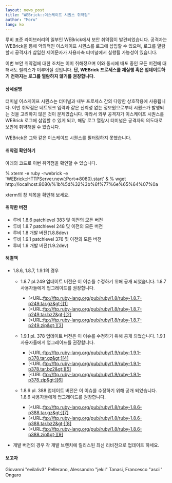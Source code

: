 ```yaml
---
layout: news_post
title: "WEBrick::이스케이프 시퀀스 취약점"
author: "Moru"
lang: ko
---
```


루비 표준 라이브러리의 일부인 WEBrick에서 보안 취약점이 발견되었습니다. 공격자는 WEBrick을 통해 악의적인
이스케이프 시퀀스를 로그에 삽입할 수 있으며, 로그를 열람할시 공격자가 삽입한 제어문자가 사용자측 터미널에서 실행될 가능성이
있습니다.

이번 보안 취약점에 대한 조치는 이미 취해졌으며 이와 동시에 배포 중인 모든 버전에 대해서도 릴리스가 이루어질 것입니다. **단, WEBrick 프로세스를 재실행 혹은 업데이트하기 전까지는 로그를 열람하지 않기를 권장합니다.**

#### 상세설명

터미널 이스케이프 시퀀스는 터미널과 내부 프로세스 간의 다양한 상호작용에 사용됩니다. 이번 취약점은 네트워크 입력과 같은 신뢰성
없는 정보원으로부터 시퀀스가 발행되는 것을 고려하지 않은 것이 문제였습니다. 따라서 외부 공격자가 이스케이프 시퀀스를
WEBrick 로그에 삽입할 수 있게 되고, 해당 로그 열람시 터미널은 공격자의 의도대로 보안에 취약해질 수 있습니다.

WEBrick은 그와 같은 이스케이프 시퀀스를 필터링하지 못했습니다.

#### 취약점 확인하기

아래의 코드로 이번 취약점을 확인할 수 있습니다.

% xterm -e ruby -rwebrick -e
\'WEBrick::HTTPServer.new(:Port=&gt;8080).start\' &amp; % wget
http://localhost:8080/%1b%5d%32%3b%6f%77%6e%65%64%07%0a

xterm의 창 제목을 확인해 보세요.

#### 취약한 버전

* 루비 1.8.6 patchlevel 383 및 이전의 모든 버전
* 루비 1.8.7 patchlevel 248 및 이전의 모든 버전
* 루비 1.8 개발 버전(1.8.8dev)
* 루비 1.9.1 patchlevel 376 및 이전의 모든 버전
* 루비 1.9 개발 버전(1.9.2dev)

#### 해결책

* 1\.8.6, 1.8.7, 1.9.1의 경우
  * 1\.8.7 pl.249 업데이트 버전은 이 이슈를 수정하기 위해 공개 되었습니다. 1.8.7 사용자들에게 업그레이드를
    권장합니다.
    * [&lt;URL:ftp://ftp.ruby-lang.org/pub/ruby/1.8/ruby-1.8.7-p249.tar.gz&gt;][1]
    * [&lt;URL:ftp://ftp.ruby-lang.org/pub/ruby/1.8/ruby-1.8.7-p249.tar.bz2&gt;][2]
    * [&lt;URL:ftp://ftp.ruby-lang.org/pub/ruby/1.8/ruby-1.8.7-p249.zip&gt;][3]

  * 1\.9.1 pl. 378 업데이트 버전은 이 이슈를 수정하기 위해 공개 되었습니다. 1.9.1 사용자들에게 업그레이드를
    권장합니다.
    * [&lt;URL:ftp://ftp.ruby-lang.org/pub/ruby/1.9/ruby-1.9.1-p378.tar.gz&gt;][4]
    * [&lt;URL:ftp://ftp.ruby-lang.org/pub/ruby/1.9/ruby-1.9.1-p378.tar.bz2&gt;][5]
    * [&lt;URL:ftp://ftp.ruby-lang.org/pub/ruby/1.9/ruby-1.9.1-p378.zip&gt;][6]

  * 1\.8.6 pl. 388 업데이트 버전은 이 이슈를 수정하기 위해 공개 되었습니다. 1.8.6 사용자들에게 업그레이드를
    권장합니다.
    * [&lt;URL:ftp://ftp.ruby-lang.org/pub/ruby/1.8/ruby-1.8.6-p388.tar.gz&gt;][7]
    * [&lt;URL:ftp://ftp.ruby-lang.org/pub/ruby/1.8/ruby-1.8.6-p388.tar.bz2&gt;][8]
    * [&lt;URL:ftp://ftp.ruby-lang.org/pub/ruby/1.8/ruby-1.8.6-p388.zip&gt;][9]

* 개발 버전의 경우 각 개발 브랜치에 릴리스된 최신 리비전으로 업데이트 하세요.

#### 보고자

Giovanni \"evilaliv3\" Pellerano, Alessandro \"jekil\" Tanasi, Francesco
\"ascii\" Ongaro



[1]: ftp://ftp.ruby-lang.org/pub/ruby/1.8/ruby-1.8.7-p249.tar.gz
[2]: ftp://ftp.ruby-lang.org/pub/ruby/1.8/ruby-1.8.7-p249.tar.bz2
[3]: ftp://ftp.ruby-lang.org/pub/ruby/1.8/ruby-1.8.7-p249.zip
[4]: ftp://ftp.ruby-lang.org/pub/ruby/1.9/ruby-1.9.1-p378.tar.gz
[5]: ftp://ftp.ruby-lang.org/pub/ruby/1.9/ruby-1.9.1-p378.tar.bz2
[6]: ftp://ftp.ruby-lang.org/pub/ruby/1.9/ruby-1.9.1-p378.zip
[7]: ftp://ftp.ruby-lang.org/pub/ruby/1.8/ruby-1.8.6-p388.tar.gz
[8]: ftp://ftp.ruby-lang.org/pub/ruby/1.8/ruby-1.8.6-p388.tar.bz2
[9]: ftp://ftp.ruby-lang.org/pub/ruby/1.8/ruby-1.8.6-p388.zip

